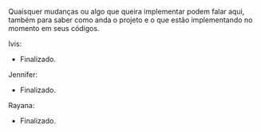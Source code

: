 Quaisquer mudanças ou algo que queira implementar podem falar aqui, também para saber como anda o projeto e o que estão implementando no momento em seus códigos.

Ivis:
- Finalizado.

Jennifer:
- Finalizado.

Rayana:
- Finalizado.
